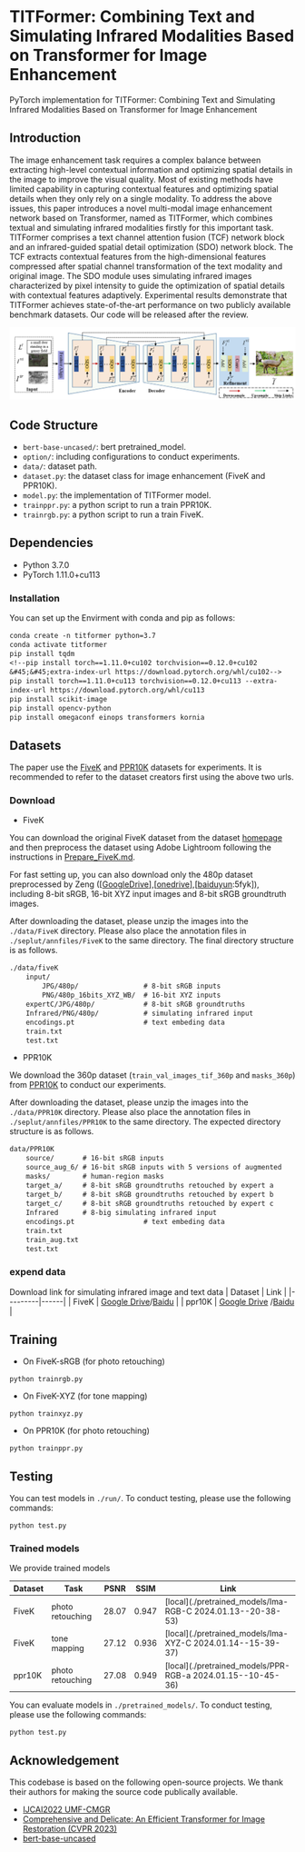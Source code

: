 # TITFormer: Combining Text and Simulating Infrared Modalities Based on Transformer for Image Enhancement
PyTorch implementation for TITFormer: Combining Text and Simulating Infrared Modalities Based on Transformer for Image Enhancement
## Introduction
The image enhancement task requires a complex balance between extracting high-level contextual information and optimizing spatial details in the image to improve the visual quality. Most of existing methods have limited capability in capturing contextual features and optimizing spatial details when they only rely on a single modality. To address the above issues, this paper introduces a novel multi-modal image enhancement network based on Transformer, named as TITFormer, which combines textual and simulating infrared modalities firstly for this important task. TITFormer comprises a text channel attention fusion (TCF) network block and an infrared-guided spatial detail optimization (SDO)  network block. The TCF extracts contextual features from the high-dimensional features compressed after spatial channel transformation of the text modality and original image. The SDO module uses simulating infrared images characterized by pixel intensity to guide the optimization of spatial details with contextual features adaptively. Experimental results demonstrate that TITFormer achieves state-of-the-art performance on two publicly available benchmark datasets. Our code will be released after the review.

<p align="center">
  <img src="resources/framework.png" />
</p>

## Code Structure

- `bert-base-uncased/`: bert pretrained_model.
- `option/`: including configurations to conduct experiments.
- `data/`: dataset path.
- `dataset.py`: the dataset class for image enhancement (FiveK and PPR10K).
- `model.py`: the implementation of TITFormer model.
- `trainppr.py`: a python script to run a train PPR10K.
- `trainrgb.py`: a python script to run a train FiveK.

## Dependencies

* Python 3.7.0
* PyTorch 1.11.0+cu113
### Installation
You can set up the Envirment with conda and pip as follows:
```shell
conda create -n titformer python=3.7
conda activate titformer
pip install tqdm
<!--pip install torch==1.11.0+cu102 torchvision==0.12.0+cu102 &#45;&#45;extra-index-url https://download.pytorch.org/whl/cu102-->
pip install torch==1.11.0+cu113 torchvision==0.12.0+cu113 --extra-index-url https://download.pytorch.org/whl/cu113
pip install scikit-image
pip install opencv-python
pip install omegaconf einops transformers kornia
```

## Datasets

The paper use the [FiveK](https://data.csail.mit.edu/graphics/fivek/) and [PPR10K](https://github.com/csjliang/PPR10K) datasets for experiments. It is recommended to refer to the dataset creators first using the above two urls.

### Download

- FiveK

You can download the original FiveK dataset from the dataset [homepage](https://data.csail.mit.edu/graphics/fivek/) and then preprocess the dataset using Adobe Lightroom following the instructions in [Prepare_FiveK.md](Prepare_FiveK.md).

For fast setting up, you can also download only the 480p dataset preprocessed by Zeng ([[GoogleDrive](https://drive.google.com/drive/folders/1Y1Rv3uGiJkP6CIrNTSKxPn1p-WFAc48a?usp=sharing)],[[onedrive](https://connectpolyu-my.sharepoint.com/:f:/g/personal/16901447r_connect_polyu_hk/EqNGuQUKZe9Cv3fPG08OmGEBbHMUXey2aU03E21dFZwJyg?e=QNCMMZ)],[[baiduyun](https://pan.baidu.com/s/1CsQRFsEPZCSjkT3Z1X_B1w):5fyk]), including 8-bit sRGB, 16-bit XYZ input images and 8-bit sRGB groundtruth images.

After downloading the dataset, please unzip the images into the `./data/FiveK` directory. Please also place the annotation files in `./seplut/annfiles/FiveK` to the same directory. The final directory structure is as follows.

```
./data/fiveK
    input/
        JPG/480p/                # 8-bit sRGB inputs
        PNG/480p_16bits_XYZ_WB/  # 16-bit XYZ inputs
    expertC/JPG/480p/            # 8-bit sRGB groundtruths
    Infrared/PNG/480p/           # simulating infrared input
    encodings.pt                 # text embeding data
    train.txt
    test.txt
```

- PPR10K

We download the 360p dataset (`train_val_images_tif_360p` and `masks_360p`) from [PPR10K](https://github.com/csjliang/PPR10K) to conduct our experiments.

After downloading the dataset, please unzip the images into the `./data/PPR10K` directory. Please also place the annotation files in `./seplut/annfiles/PPR10K` to the same directory. The expected directory structure is as follows.

```
data/PPR10K
    source/       # 16-bit sRGB inputs
    source_aug_6/ # 16-bit sRGB inputs with 5 versions of augmented
    masks/        # human-region masks
    target_a/     # 8-bit sRGB groundtruths retouched by expert a
    target_b/     # 8-bit sRGB groundtruths retouched by expert b
    target_c/     # 8-bit sRGB groundtruths retouched by expert c
    Infrared      # 8-big simulating infrared input
    encodings.pt                 # text embeding data
    train.txt
    train_aug.txt
    test.txt
```
### expend data
Download link for simulating infrared image and text data
| Dataset | Link |
|---------|------|
| FiveK   | [Google Drive](https://drive.google.com/file/d/1VvVqTw6GIw34JRCNHGro9U9iN4el-1UC/view?usp=sharing)/[Baidu](https://pan.baidu.com/s/11pDcqu6PqgKpYi6MARFvWQ?pwd=8093) |
| ppr10K   | [Google Drive](https://drive.google.com/file/d/1kfS7SfGbIYSwnbliv0zQDQD1WKPYgUDh/view?usp=sharing)  /[Baidu](https://pan.baidu.com/s/1uOi1eCtVR9qaCK0YcHdLXQ?pwd=65p9)  |



## Training

- On FiveK-sRGB (for photo retouching)
```shell
python trainrgb.py
```

- On FiveK-XYZ (for tone mapping)
```shell
python trainxyz.py
```

- On PPR10K (for photo retouching)
```shell
python trainppr.py
```

## Testing
You can test models in `./run/`. To conduct testing, please use the following commands:


```shell
python test.py
```
### Trained models
We provide trained models

| Dataset | Task              |  PSNR |SSIM  | Link |
|---------|-------------------|-------|------|------|
| FiveK   | photo retouching | 28.07  | 0.947 |[local](./pretrained_models/Ima-RGB-C 2024.01.13--20-38-53)|
| FiveK   | tone mapping      |27.12|0.936    |[local](./pretrained_models/Ima-XYZ-C 2024.01.14--15-39-37)|
| ppr10K  | photo retouching  | 27.08   |0.949|[local](./pretrained_models/PPR-RGB-a 2024.01.15--10-45-36)|

You can evaluate  models in `./pretrained_models/`. To conduct testing, please use the following commands:


```shell
python test.py
```




## Acknowledgement

This codebase is based on the following open-source projects. We thank their authors for making the source code publically available.

- [IJCAI2022 UMF-CMGR](https://github.com/wdhudiekou/UMF-CMGR)
- [Comprehensive and Delicate: An Efficient Transformer for Image Restoration (CVPR 2023)](https://github.com/XLearning-SCU/2023-CVPR-CODE)
- [bert-base-uncased ](https://huggingface.co/bert-base-uncased)
